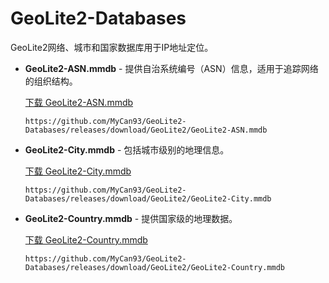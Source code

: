 # GeoLite2-Databases

GeoLite2网络、城市和国家数据库用于IP地址定位。

- **GeoLite2-ASN.mmdb**  - 提供自治系统编号（ASN）信息，适用于追踪网络的组织结构。

  [下载 GeoLite2-ASN.mmdb](https://github.com/MyCan93/GeoLite2-Databases/releases/download/GeoLite2/GeoLite2-ASN.mmdb) 

  `https://github.com/MyCan93/GeoLite2-Databases/releases/download/GeoLite2/GeoLite2-ASN.mmdb`

- **GeoLite2-City.mmdb**  - 包括城市级别的地理信息。

  [下载 GeoLite2-City.mmdb](https://github.com/MyCan93/GeoLite2-Databases/releases/download/GeoLite2/GeoLite2-City.mmdb) 

  `https://github.com/MyCan93/GeoLite2-Databases/releases/download/GeoLite2/GeoLite2-City.mmdb`

- **GeoLite2-Country.mmdb**   - 提供国家级的地理数据。

  [下载 GeoLite2-Country.mmdb](https://github.com/MyCan93/GeoLite2-Databases/releases/download/GeoLite2/GeoLite2-Country.mmdb) 

  `https://github.com/MyCan93/GeoLite2-Databases/releases/download/GeoLite2/GeoLite2-Country.mmdb`
